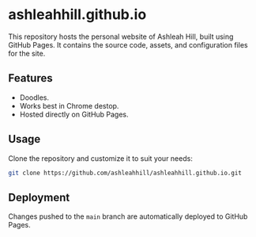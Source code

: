 # ashleahhill.github.io

This repository hosts the personal website of Ashleah Hill, built using GitHub Pages. It contains the source code, assets, and configuration files for the site.

## Features
- Doodles.
- Works best in Chrome destop.
- Hosted directly on GitHub Pages.

## Usage
Clone the repository and customize it to suit your needs:
```bash
git clone https://github.com/ashleahhill/ashleahhill.github.io.git
```

## Deployment
Changes pushed to the `main` branch are automatically deployed to GitHub Pages.
